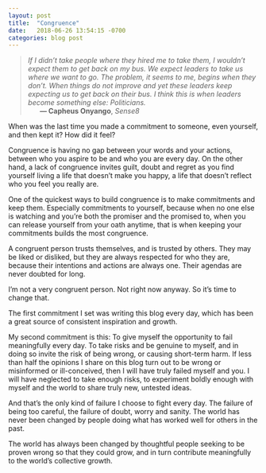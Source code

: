 ```yaml
---
layout: post
title:  "Congruence"
date:   2018-06-26 13:54:15 -0700
categories: blog post
---
```


>*If I didn’t take people where they hired me to take them, I wouldn’t expect them to get back on my bus. We expect leaders to take us where we want to go. The problem, it seems to me, begins when they don’t. When things do not improve and yet these leaders keep expecting us to get back on their bus. I think this is when leaders become something else: Politicians.*       
>&nbsp;&nbsp;&nbsp;&nbsp;&nbsp;&nbsp;__&mdash; Capheus Onyango__, *Sense8*

When was the last time you made a commitment to someone, even yourself, and then kept it? How did it feel?

Congruence is having no gap between your words and your actions, between who you aspire to be and who you are every day. On the other hand, a lack of congruence invites guilt, doubt and regret as you find yourself living a life that doesn’t make you happy, a life that doesn’t reflect who you feel you really are. 

One of the quickest ways to build congruence is to make commitments and keep them. Especially commitments to yourself, because when no one else is watching and you’re both the promiser and the promised to, when you can release yourself from your oath anytime, that is when keeping your commitments builds the most congruence. 

A congruent person trusts themselves, and is trusted by others. They may be liked or disliked, but they are always respected for who they are, because their intentions and actions are always one. Their agendas are never doubted for long.

I’m not a very congruent person. Not right now anyway. So it’s time to change that. 

The first commitment I set was writing this blog every day, which has been a great source of consistent inspiration and growth. 

My second commitment is this: To give myself the opportunity to fail meaningfully every day. To take risks and be genuine to myself, and in doing so invite the risk of being wrong, or causing short-term harm. If less than half  the opinions I share on this blog turn out to be wrong or misinformed or ill-conceived, then I will have truly failed myself and you. I will have neglected to take enough risks, to experiment boldly enough with myself and the world to share truly new, untested ideas. 

And that’s the only kind of failure I choose to fight every day. The failure of being too careful, the failure of doubt, worry and sanity. The world has never been changed by people doing what has worked well for others in the past.

The world has always been changed by thoughtful people seeking to be proven wrong so that they could grow, and in turn contribute meaningfully to the world’s collective growth.







